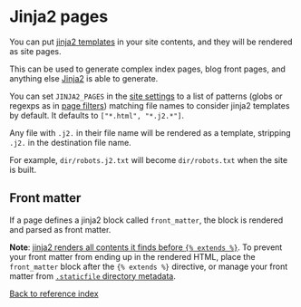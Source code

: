 # Jinja2 pages

You can put [jinja2 templates](templates.md) in your site contents, and they
will be rendered as site pages.

This can be used to generate complex index pages, blog front pages, and
anything else [Jinja2](http://jinja.pocoo.org/) is able to generate.

You can set `JINJA2_PAGES` in the [site settings](settings.md) to a list of
patterns (globs or regexps as in [page filters](page-filter.md)) matching file
names to consider jinja2 templates by default. It defaults to
`["*.html", "*.j2.*"]`.

Any file with `.j2.` in their file name will be rendered as a template,
stripping `.j2.` in the destination file name.

For example, `dir/robots.j2.txt` will become `dir/robots.txt` when the site is
built.

## Front matter

If a page defines a jinja2 block called `front_matter`, the block is rendered
and parsed as front matter.

**Note**: [jinja2 renders all contents it finds before `{% extends %}`](https://jinja.palletsprojects.com/en/2.10.x/templates/#child-template).
To prevent your front matter from ending up in the rendered HTML, place the
`front_matter` block after the `{% extends %}` directive, or manage your front
matter from [`.staticfile` directory metadata](content.md).

[Back to reference index](reference.md)
